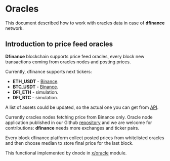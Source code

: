 # Oracles

This document described how to work with oracles data in case of **dfinance** network.

## Introduction to price feed oracles

**Dfinance** blockchain supports price feed oracles, every block new transactions coming from oracles nodes and posting prices.

Currently, dfinance supports next tickers:

* **ETH\_USDT** - [Binance](https://www.binance.com/en/trade/ETH_USDT).
* **BTC\_USDT** - [Binance](https://www.binance.com/en/trade/BTC_USDT).
* **DFI\_ETH** - simulation.
* **DFI\_BTC** - simulation.

A list of assets could be updated, so the actual one you can get from [API](https://rest.testnet.dfinance.co/oracle/assets).

Currently oracles nodes fetching price from Binance only. Oracle node application published in our Github [repository](https://github.com/dfinance/oracle-app) and we are welcome for contributions: **dfinance** needs more exchanges and ticker pairs.

Every block dfinance platform collect posted prices from whitelisted oracles and then choose median to store final price for the last block.

This functional implemented by dnode in [x/oracle](https://github.com/dfinance/dnode/tree/master/x/oracle) module.

